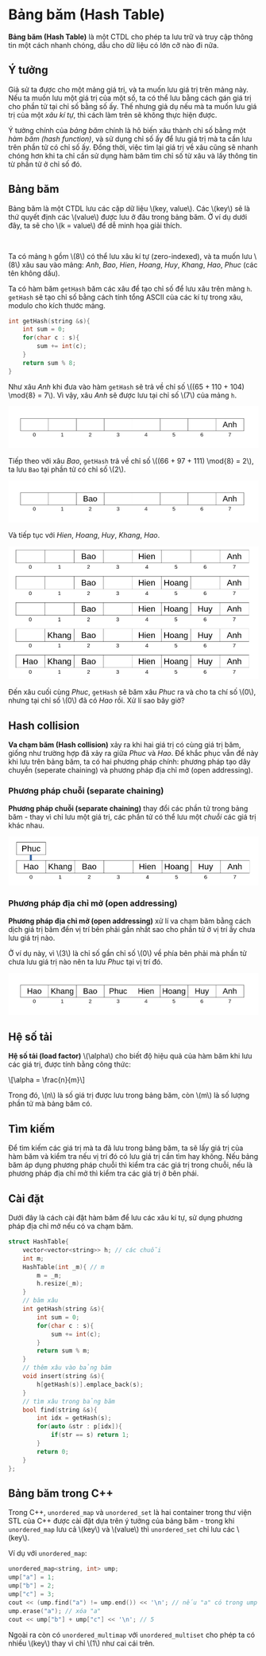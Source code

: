 # Bảng băm (Hash Table)

**Bảng băm (Hash Table)** là một CTDL cho phép ta lưu trữ và truy cập thông tin một cách nhanh chóng, dẫu cho dữ liệu có lớn cỡ nào đi nữa.

## Ý tưởng

Giả sử ta được cho một mảng giá trị, và ta muốn lưu giá trị trên mảng này. Nếu ta muốn lưu một giá trị của một số, ta có thể lưu bằng cách gán giá trị cho phần tử tại chỉ số bằng số ấy. Thế nhưng giả dụ nếu mà ta muốn lưu giá trị của một *xâu kí tự*, thì cách làm trên sẽ không thực hiện được.

Ý tưởng chính của *bảng băm* chính là hô biến xâu thành chỉ số bằng một *hàm băm (hash function)*, và sử dụng chỉ số ấy để lưu giá trị mà ta cần lưu trên phần tử có chỉ số ấy. Đồng thời, việc tìm lại giá trị về xâu cũng sẽ nhanh chóng hơn khi ta chỉ cần sử dụng hàm băm tìm chỉ số từ xâu và lấy thông tin từ phần tử ở chỉ số đó.

## Bảng băm

Bảng băm là một CTDL lưu các cặp dữ liệu \\(key, value\\). Các \\(key\\) sẽ là thứ quyết định các \\(value\\) được lưu ở đâu trong bảng băm. Ở ví dụ dưới đây, ta sẽ cho \\(k = value\\) để dễ minh họa giải thích.

<br>

Ta có mảng `h` gồm \\(8\\) có thể lưu xâu kí tự (zero-indexed), và ta muốn lưu \\(8\\) xâu sau vào mảng: *Anh*, *Bao*, *Hien*, *Hoang*, *Huy*, *Khang*, *Hao*, *Phuc* (các tên không dấu).

Ta có hàm băm `getHash` băm các xâu để tạo chỉ số để lưu xâu trên mảng `h`. `getHash` sẽ tạo chỉ số bằng cách tính tổng ASCII của các kí tự trong xâu, modulo cho kích thước mảng.

```C++
int getHash(string &s){
	int sum = 0;
	for(char c : s){
		sum += int(c);
	}
	return sum % 8;
}
```

Như xâu *Anh* khi đưa vào hàm `getHash` sẽ trả về chỉ số \\((65 + 110 + 104) \mod{8} = 7\\). Vì vậy, xâu *Anh* sẽ được lưu tại chỉ số \\(7\\) của mảng `h`.

<center>
<img src="../images/hash_table_anh_saved.png" alt="Lưu 'Anh' vào mảng h"/>
</center>

Tiếp theo với xâu *Bao*, `getHash` trả về chỉ số \\((66 + 97 + 111) \mod{8} = 2\\), ta lưu `Bao` tại phần tử có chỉ số \\(2\\).

<center>
<img src="../images/hash_table_bao_saved.png" alt="Lưu 'Bao' vào mảng h"/>
</center>

Và tiếp tục với *Hien*, *Hoang*, *Huy*, *Khang*, *Hao*.

<center>
<img src="../images/hash_table_hien_hoang_huy_khang_hao_saved.png" alt="Lưu 'Hien', 'Hoang', 'Huy', 'Khang', 'Hao* vào mảng h"/>
</center>

Đến xâu cuối cùng *Phuc*, `getHash` sẽ băm xâu *Phuc* ra và cho ta chí số \\(0\\), nhưng tại chỉ số \\(0\\) đã có *Hao* rồi. Xử lí sao bây giờ?

## Hash collision

**Va chạm băm (Hash collision)** xảy ra khi hai giá trị có cùng giá trị băm, giống như trường hợp đã xảy ra giữa *Phuc* và *Hao*. Để khắc phục vẫn đề này khi lưu trên bảng băm, ta có hai phương pháp chính: phương pháp tạo dây chuyền (seperate chaining) và phương pháp địa chỉ mở (open addressing).

### Phương pháp chuỗi (separate chaining)

**Phương pháp chuỗi (separate chaining)** thay đổi các phần tử trong bảng băm - thay vì chỉ lưu một giá trị, các phần tử có thể lưu một *chuỗi* các giá trị khác nhau.

<center>
<img src="../images/hash_table_phuc_saved_seperate_chaining.png" alt="Lưu 'Phuc' vào mảng h"/>
</center>


### Phương pháp địa chỉ mở (open addressing)

**Phương pháp địa chỉ mở (open addressing)** xử lí va chạm băm bằng cách dịch giá trị băm đến vị trí bên phải gần nhất sao cho phần tử ở vị trí ấy chưa lưu giá trị nào. 

Ở ví dụ này, vì \\(3\\) là chỉ số gần chỉ số \\(0\\) về phía bên phải mà phần tử chưa lưu giá trị nào nên ta lưu *Phuc* tại vị trí đó.

<center>
<img src="../images/hash_table_phuc_saved_open_addressing.png" alt="Lưu 'Phuc' vào mảng h"/>
</center>

## Hệ số tải

**Hệ số tải (load factor)** \\(\alpha\\) cho biết độ hiệu quả của hàm băm khi lưu các giá trị, được tính bằng công thức:

\\[\alpha = \frac{n}{m}\\]

Trong đó, \\(n\\) là số giá trị được lưu trong bảng băm, còn \\(m\\) là số lượng phần tử mà bảng băm có.

## Tìm kiếm

Để tìm kiếm các giá trị mà ta đã lưu trong bảng băm, ta sẽ lấy giá trị của hàm băm và kiểm tra nếu vị trí đó có lưu giá trị cần tìm hay không. Nếu bảng băm áp dụng phương pháp chuỗi thì kiểm tra các giá trị trong chuỗi, nếu là phương pháp địa chỉ mở thì kiểm tra các giá trị ở bên phái. 

## Cài đặt

Dưới đây là cách cài đặt hàm băm để lưu các xâu kí tự, sử dụng phương pháp địa chỉ mở nếu có va chạm băm.

```C++
struct HashTable{
	vector<vector<string>> h; // các chuỗi
	int m;
	HashTable(int _m){ // m
		m = _m;
		h.resize(_m);
	}
	// băm xâu
	int getHash(string &s){
		int sum = 0;
		for(char c : s){
			sum += int(c);
		}
		return sum % m;
	}
	// thêm xâu vào bảng băm
	void insert(string &s){
		h[getHash(s)].emplace_back(s);
	}
	// tìm xâu trong bảng băm
	bool find(string &s){
		int idx = getHash(s);
		for(auto &str : p[idx]){
			if(str == s) return 1;
		}
		return 0;
	}
};
```

## Bảng băm trong C++

Trong C++, `unordered_map` và `unordered_set` là hai container trong thư viện STL của C++ được cài đặt dựa trên ý tưởng của bảng băm - trong khi `unordered_map` lưu cả \\(key\\) và \\(value\\) thì `unordered_set` chỉ lưu các \\(key\\). 

Ví dụ với `unordered_map`:

```C++
unordered_map<string, int> ump;
ump["a"] = 1;
ump["b"] = 2;
ump["c"] = 3;
cout << (ump.find("a") != ump.end()) << '\n'; // nếu "a" có trong ump -> 1
ump.erase("a"); // xóa "a"
cout << ump["b"] + ump["c"] << '\n'; // 5
```

Ngoài ra còn có `unordered_multimap` với `unordered_multiset` cho phép ta có nhiều \\(key\\) thay vì chỉ \\(1\\) như cai cái trên.